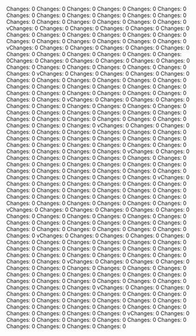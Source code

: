 Changes: 0
Changes: 0
Changes: 0
Changes: 0
Changes: 0
Changes: 0
Changes: 0
Changes: 0
Changes: 0
Changes: 0
Changes: 0
Changes: 0
Changes: 0
Changes: 0
Changes: 0
Changes: 0
Changes: 0
Changes: 0
vChanges: 0
Changes: 0
Changes: 0
Changes: 0
Changes: 0
Changes: 0
Changes: 0
Changes: 0
Changes: 0
Changes: 0
Changes: 0
Changes: 0
Changes: 0
Changes: 0
Changes: 0
Changes: 0
Changes: 0
Changes: 0
vChanges: 0
Changes: 0
Changes: 0
Changes: 0
Changes: 0
Changes: 0
Changes: 0
Changes: 0
Changes: 0
Changes: 0
Changes: 0
Changes: 0Changes: 0
Changes: 0
Changes: 0
Changes: 0
Changes: 0
Changes: 0
Changes: 0
Changes: 0
Changes: 0
Changes: 0
Changes: 0
Changes: 0
Changes: 0
vChanges: 0
Changes: 0
Changes: 0
Changes: 0
Changes: 0
Changes: 0
Changes: 0
Changes: 0
Changes: 0
Changes: 0
Changes: 0
Changes: 0
Changes: 0
Changes: 0
Changes: 0
Changes: 0
Changes: 0
Changes: 0
Changes: 0
Changes: 0
Changes: 0
Changes: 0
Changes: 0
Changes: 0
Changes: 0
vChanges: 0
Changes: 0
Changes: 0
Changes: 0
Changes: 0
Changes: 0
Changes: 0
Changes: 0
Changes: 0
Changes: 0
Changes: 0
Changes: 0
Changes: 0
Changes: 0
Changes: 0
Changes: 0
Changes: 0
Changes: 0
Changes: 0
Changes: 0
Changes: 0
Changes: 0
Changes: 0
Changes: 0
Changes: 0
vChanges: 0
Changes: 0
Changes: 0
Changes: 0
Changes: 0
Changes: 0
Changes: 0
Changes: 0
Changes: 0
Changes: 0
Changes: 0
Changes: 0
Changes: 0
Changes: 0
Changes: 0
Changes: 0
Changes: 0
Changes: 0
Changes: 0
Changes: 0
Changes: 0
Changes: 0
Changes: 0
Changes: 0
Changes: 0
vChanges: 0
Changes: 0
Changes: 0
Changes: 0
Changes: 0
Changes: 0
Changes: 0
Changes: 0
Changes: 0
Changes: 0
Changes: 0
Changes: 0
Changes: 0
Changes: 0
Changes: 0
Changes: 0
Changes: 0
Changes: 0
Changes: 0
Changes: 0
Changes: 0
Changes: 0
Changes: 0
Changes: 0
Changes: 0
vChanges: 0
Changes: 0
Changes: 0
Changes: 0
Changes: 0
Changes: 0
Changes: 0
Changes: 0
Changes: 0
Changes: 0
Changes: 0
Changes: 0
Changes: 0
Changes: 0
Changes: 0
Changes: 0
Changes: 0
Changes: 0
Changes: 0
Changes: 0
Changes: 0
Changes: 0
Changes: 0
Changes: 0
Changes: 0
vChanges: 0
Changes: 0
Changes: 0
Changes: 0
Changes: 0
Changes: 0
Changes: 0
Changes: 0
Changes: 0
Changes: 0
Changes: 0
Changes: 0
Changes: 0
Changes: 0
Changes: 0
Changes: 0
Changes: 0
Changes: 0
Changes: 0
Changes: 0
Changes: 0
Changes: 0
Changes: 0
Changes: 0
Changes: 0
vChanges: 0
Changes: 0
Changes: 0
Changes: 0
Changes: 0
Changes: 0
Changes: 0
Changes: 0
Changes: 0
Changes: 0
Changes: 0
Changes: 0
Changes: 0
Changes: 0
Changes: 0
Changes: 0
Changes: 0
Changes: 0
Changes: 0
Changes: 0
Changes: 0
Changes: 0
Changes: 0
Changes: 0
Changes: 0
vChanges: 0
Changes: 0
Changes: 0
Changes: 0
Changes: 0
Changes: 0
Changes: 0
Changes: 0
Changes: 0
Changes: 0
Changes: 0
Changes: 0
Changes: 0
Changes: 0
Changes: 0
Changes: 0
Changes: 0
Changes: 0
Changes: 0
Changes: 0
Changes: 0
Changes: 0
Changes: 0
Changes: 0
Changes: 0
vChanges: 0
Changes: 0
Changes: 0
Changes: 0
Changes: 0
Changes: 0
Changes: 0
Changes: 0
Changes: 0
Changes: 0
Changes: 0
Changes: 0
Changes: 0
Changes: 0
Changes: 0
Changes: 0
Changes: 0
Changes: 0
Changes: 0
Changes: 0
Changes: 0
Changes: 0
Changes: 0
Changes: 0
Changes: 0
vChanges: 0
Changes: 0
Changes: 0
Changes: 0
Changes: 0
Changes: 0
Changes: 0
Changes: 0
Changes: 0
Changes: 0
Changes: 0
Changes: 0

